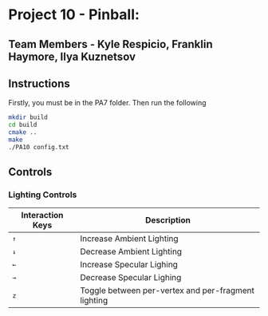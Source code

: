 # Project 10 - Pinball:
## Team Members - Kyle Respicio, Franklin Haymore, Ilya Kuznetsov

## Instructions
Firstly, you must be in the PA7 folder. Then run the following

```bash
mkdir build
cd build
cmake ..
make
./PA10 config.txt
```

## Controls
### Lighting Controls
Interaction Keys | Description
------------ | -------------
<kbd>&uarr;</kbd> | Increase Ambient Lighting
<kbd>&darr;</kbd> | Decrease Ambient Lighting
<kbd>&larr;</kbd> | Increase Specular Lighing
<kbd>&rarr;</kbd> | Decrease Specular Lighing
<kbd>z</kbd> | Toggle between per-vertex and per-fragment lighting
